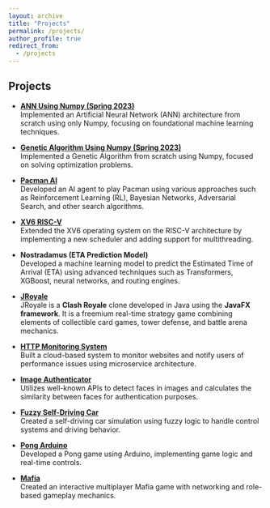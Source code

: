 ```yaml
---
layout: archive
title: "Projects"
permalink: /projects/
author_profile: true
redirect_from:
  - /projects
---
```


## Projects

- [**ANN Using Numpy (Spring 2023)**](https://github.com/farhad-aman/ANN-computational-intelligence-spring2023)  
  Implemented an Artificial Neural Network (ANN) architecture from scratch using only Numpy, focusing on foundational machine learning techniques.

- [**Genetic Algorithm Using Numpy (Spring 2023)**](https://github.com/farhad-aman/genetic-computational-intelligence-spring2023)  
  Implemented a Genetic Algorithm from scratch using Numpy, focused on solving optimization problems.

- [**Pacman AI**](https://github.com/farhad-aman/pacman-AI)  
  Developed an AI agent to play Pacman using various approaches such as Reinforcement Learning (RL), Bayesian Networks, Adversarial Search, and other search algorithms.

- [**XV6 RISC-V**](https://github.com/farhad-aman/xv6-riscv)  
  Extended the XV6 operating system on the RISC-V architecture by implementing a new scheduler and adding support for multithreading.

- **Nostradamus (ETA Prediction Model)**  
  Developed a machine learning model to predict the Estimated Time of Arrival (ETA) using advanced techniques such as Transformers, XGBoost, neural networks, and routing engines.

- [**JRoyale**](https://github.com/farhad-aman/jroyale)  
  JRoyale is a **Clash Royale** clone developed in Java using the **JavaFX framework**. It is a freemium real-time strategy game combining elements of collectible card games, tower defense, and battle arena mechanics.

- [**HTTP Monitoring System**](https://github.com/farhad-aman/http-monitoring-system-cloud-computing-fall2023)  
  Built a cloud-based system to monitor websites and notify users of performance issues using microservice architecture.

- [**Image Authenticator**](https://github.com/farhad-aman/image-authenticator-cloud-computing-fall2023)  
  Utilizes well-known APIs to detect faces in images and calculates the similarity between faces for authentication purposes.

- [**Fuzzy Self-Driving Car**](https://github.com/farhad-aman/fuzzy-self-driving-car-computational-intelligence-spring2023)  
  Created a self-driving car simulation using fuzzy logic to handle control systems and driving behavior.

- [**Pong Arduino**](https://github.com/farhad-aman/pong-arduino)  
  Developed a Pong game using Arduino, implementing game logic and real-time controls.

- [**Mafia**](https://github.com/farhad-aman/mafia)  
  Created an interactive multiplayer Mafia game with networking and role-based gameplay mechanics.
